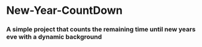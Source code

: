 # New-Year-CountDown

### A simple project that counts the remaining time until new years eve with a dynamic background
